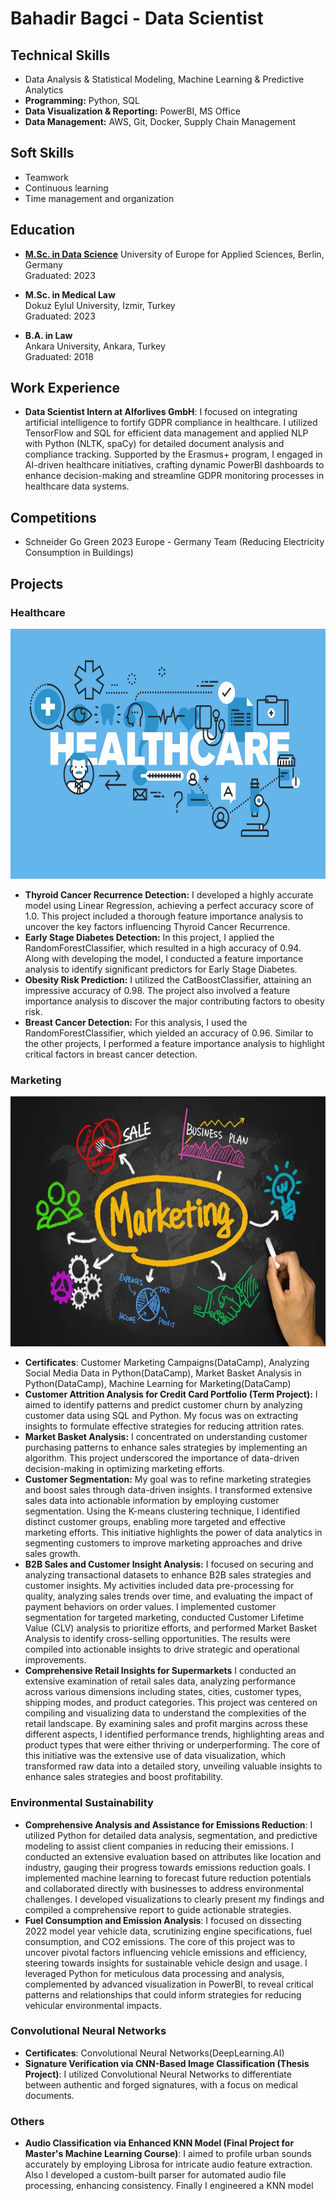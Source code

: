# Bahadir Bagci - Data Scientist

## Technical Skills
- Data Analysis & Statistical Modeling, Machine Learning & Predictive Analytics
- __Programming:__ Python, SQL
- __Data Visualization & Reporting:__ PowerBI, MS Office
- __Data Management:__ AWS, Git, Docker, Supply Chain Management

## Soft Skills
- Teamwork
- Continuous learning
- Time management and organization

## Education
- [**M.Sc. in Data Science**](assets/img/Diploma(UE)(BahadirBagci)(eng).png)
  University of Europe for Applied Sciences, Berlin, Germany  
  Graduated: 2023

- **M.Sc. in Medical Law**  
  Dokuz Eylul University, Izmir, Turkey  
  Graduated: 2023

- **B.A. in Law**  
  Ankara University, Ankara, Turkey  
  Graduated: 2018

## Work Experience
- **Data Scientist Intern at AIforlives GmbH**: I focused on integrating artificial intelligence to fortify GDPR compliance in healthcare. I utilized TensorFlow and SQL for efficient data management and applied NLP with Python (NLTK, spaCy) for detailed document analysis and compliance tracking. Supported by the Erasmus+ program, I engaged in AI-driven healthcare initiatives, crafting dynamic PowerBI dashboards to enhance decision-making and streamline GDPR monitoring processes in healthcare data systems.

## Competitions
- Schneider Go Green 2023 Europe - Germany Team (Reducing Electricity Consumption in Buildings)

## Projects

### Healthcare
<img src="/assets/img/healthcare.jpg" width="1000" height="400">

- **Thyroid Cancer Recurrence Detection:** I developed a highly accurate model using Linear Regression, achieving a perfect accuracy score of 1.0. This project included a thorough feature importance analysis to uncover the key factors influencing Thyroid Cancer Recurrence.
- **Early Stage Diabetes Detection:** In this project, I applied the RandomForestClassifier, which resulted in a high accuracy of 0.94. Along with developing the model, I conducted a feature importance analysis to identify significant predictors for Early Stage Diabetes.
- **Obesity Risk Prediction:** I utilized the CatBoostClassifier, attaining an impressive accuracy of 0.98. The project also involved a feature importance analysis to discover the major contributing factors to obesity risk.
- **Breast Cancer Detection:** For this analysis, I used the RandomForestClassifier, which yielded an accuracy of 0.96. Similar to the other projects, I performed a feature importance analysis to highlight critical factors in breast cancer detection.

### Marketing
<img src="/assets/img/marketing.jpg" width="1000" height="400">


- **Certificates**: Customer Marketing Campaigns(DataCamp), Analyzing Social Media Data in Python(DataCamp), Market Basket Analysis in Python(DataCamp), Machine Learning for Marketing(DataCamp)
- **Customer Attrition Analysis for Credit Card Portfolio (Term Project):** I aimed to identify patterns and predict customer churn by analyzing customer data using SQL and Python. My focus was on extracting insights to formulate effective strategies for reducing attrition rates.
- **Market Basket Analysis:** I concentrated on understanding customer purchasing patterns to enhance sales strategies by implementing an algorithm. This project underscored the importance of data-driven decision-making in optimizing marketing efforts.
- **Customer Segmentation:** My goal was to refine marketing strategies and boost sales through data-driven insights. I transformed extensive sales data into actionable information by employing customer segmentation. Using the K-means clustering technique, I identified distinct customer groups, enabling more targeted and effective marketing efforts. This initiative highlights the power of data analytics in segmenting customers to improve marketing approaches and drive sales growth.
- **B2B Sales and Customer Insight Analysis:** I focused on securing and analyzing transactional datasets to enhance B2B sales strategies and customer insights. My activities included data pre-processing for quality, analyzing sales trends over time, and evaluating the impact of payment behaviors on order values. I implemented customer segmentation for targeted marketing, conducted Customer Lifetime Value (CLV) analysis to prioritize efforts, and performed Market Basket Analysis to identify cross-selling opportunities. The results were compiled into actionable insights to drive strategic and operational improvements.
- **Comprehensive Retail Insights for Supermarkets** I conducted an extensive examination of retail sales data, analyzing performance across various dimensions including states, cities, customer types, shipping modes, and product categories. This project was centered on compiling and visualizing data to understand the complexities of the retail landscape. By examining sales and profit margins across these different aspects, I identified performance trends, highlighting areas and product types that were either thriving or underperforming. The core of this initiative was the extensive use of data visualization, which transformed raw data into a detailed story, unveiling valuable insights to enhance sales strategies and boost profitability.
  
### Environmental Sustainability
- **Comprehensive Analysis and Assistance for Emissions Reduction**: I utilized Python for detailed data analysis, segmentation, and predictive modeling to assist client companies in reducing their emissions. I conducted an extensive evaluation based on attributes like location and industry, gauging their progress towards emissions reduction goals. I implemented machine learning to forecast future reduction potentials and collaborated directly with businesses to address environmental challenges. I developed visualizations to clearly present my findings and compiled a comprehensive report to guide actionable strategies.
- **Fuel Consumption and Emission Analysis**: I focused on dissecting 2022 model year vehicle data, scrutinizing engine specifications, fuel consumption, and CO2 emissions. The core of this project was to uncover pivotal factors influencing vehicle emissions and efficiency, steering towards insights for sustainable vehicle design and usage. I leveraged Python for meticulous data processing and analysis, complemented by advanced visualization in PowerBI, to reveal critical patterns and relationships that could inform strategies for reducing vehicular environmental impacts.

### Convolutional Neural Networks 
- **Certificates**: Convolutional Neural Networks(DeepLearning.AI)
- **Signature Verification via CNN-Based Image Classification (Thesis Project)**: I utilized Convolutional Neural Networks to differentiate between authentic and forged signatures, with a focus on medical documents.

### Others
- **Audio Classification via Enhanced KNN Model (Final Project for Master's Machine Learning Course)**: I aimed to profile urban sounds accurately by employing Librosa for intricate audio feature extraction. Also I developed a custom-built parser for automated audio file processing, enhancing consistency. Finally I engineered a KNN model





